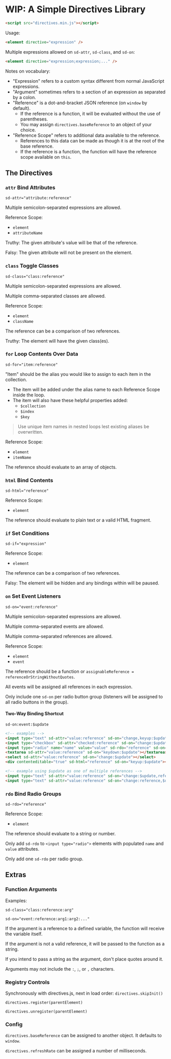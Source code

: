 # WIP: A Simple Directives Library

```html
<script src="directives.min.js"></script>
```

Usage:

```html
<element directive="expression" />
```

Multiple expressions allowed on `sd-attr`, `sd-class`, and `sd-on`:

```html
<element directive="expression;expression;..." />
```

Notes on vocabulary:

-   "Expression" refers to a custom syntax different from normal JavaScript expressions.
-   "Argument" sometimes refers to a section of an expression as separated by a colon.
-   "Reference" is a dot-and-bracket JSON reference (on `window` by default).
    -   If the reference is a function, it will be evaluated without the use of parentheses.
    -   You may assign `directives.baseReference` to an object of your choice.
-   "Reference Scope" refers to additional data available to the reference.
    -   References to this data can be made as though it is at the root of the base reference.
    -   If the reference is a function, the function will have the reference scope available on `this`.

## The Directives

### `attr` Bind Attributes

`sd-attr="attribute:reference"`

Multiple semicolon-separated expressions are allowed.

Reference Scope:

-   `element`
-   `attributeName`

Truthy: The given attribute's value will be that of the reference.

Falsy: The given attribute will not be present on the element.

### `class` Toggle Classes

`sd-class="class:reference"`

Multiple semicolon-separated expressions are allowed.

Multiple comma-separated classes are allowed.

Reference Scope:

-   `element`
-   `className`

The reference can be a comparison of two references.

Truthy: The element will have the given class(es).

### `for` Loop Contents Over Data

`sd-for="item:reference"`

"Item" should be the alias you would like to assign to each item in the collection.

-   The item will be added under the alias name to each Reference Scope inside the loop.
-   The item will also have these helpful properties added:
    -   `$collection`
    -   `$index`
    -   `$key`

> Use unique item names in nested loops lest existing aliases be overwritten.

Reference Scope:

-   `element`
-   `itemName`

The reference should evaluate to an array of objects.

### `html` Bind Contents

`sd-html="reference"`

Reference Scope:

-   `element`

The reference should evaluate to plain text or a valid HTML fragment.

### `if` Set Conditions

`sd-if="expression"`

Reference Scope:

-   `element`

The reference can be a comparison of two references.

Falsy: The element will be hidden and any bindings within will be paused.

### `on` Set Event Listeners

`sd-on="event:reference"`

Multiple semicolon-separated expressions are allowed.

Multiple comma-separated events are allowed.

Multiple comma-separated references are allowed.

Reference Scope:

-   `element`
-   `event`

The reference should be a function or `assignableReference = referenceOrStringWithoutQuotes`.

All events will be assigned all references in each expression.

Only include one `sd-on` per radio button group (listeners will be assigned to all radio buttons in the group).

#### Two-Way Binding Shortcut

`sd-on:event:$update`

```html
<!-- examples -->
<input type="text" sd-attr="value:reference" sd-on="change,keyup:$update" />
<input type="checkbox" sd-attr="checked:reference" sd-on="change:$update" />
<input type="radio" name="name" value="value" sd-rdo="reference" sd-on="change:$update" />
<textarea sd-attr="value:reference" sd-on="keydown:$update"></textarea>
<select sd-attr="value:reference" sd-on="change:$update"></select>
<div contenteditable="true" sd-html="reference" sd-on="keyup:$update"></div>

<!-- example using $update as one of multiple references -->
<input type="text" sd-attr="value:reference" sd-on="change:$update,reference" />
<input type="text" sd-attr="value:reference" sd-on="change:reference,$update,..." />
```

### `rdo` Bind Radio Groups

`sd-rdo="reference"`

Reference Scope:

-   `element`

The reference should evaluate to a string or number.

Only add `sd-rdo` to `<input type="radio">` elements with populated `name` and `value` attributes.

Only add one `sd-rdo` per radio group.

## Extras

### Function Arguments

Examples:

`sd-class="class:reference:arg"`

`sd-on="event:reference:arg1:arg2:..."`

If the argument is a reference to a defined variable, the function will receive the variable itself.

If the argument is not a valid reference, it will be passed to the function as a string.

If you intend to pass a string as the argument, don't place quotes around it.

Arguments may not include the `:`, `;`, or `,` characters.

### Registry Controls

Synchronously with directives.js, next in load order: `directives.skipInit()`

`directives.register(parentElement)`

`directives.unregister(parentElement)`

### Config

`directives.baseReference` can be assigned to another object. It defaults to `window`.

`directives.refreshRate` can be assigned a number of milliseconds.
